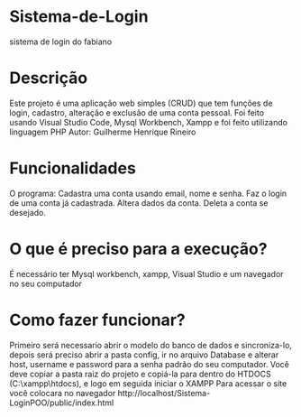 # Sistema-de-Login
sistema de login do fabiano

# Descrição
Este projeto é uma aplicação web simples (CRUD) que tem funções de login, cadastro, alteração e exclusão de uma conta pessoal.
Foi feito usando Visual Studio Code, Mysql Workbench, Xampp e foi feito utilizando linguagem PHP
Autor: Guilherme Henrique Rineiro

# Funcionalidades
O programa:
Cadastra uma conta usando email, nome e senha.
Faz o login de uma conta já cadastrada.
Altera dados da conta.
Deleta a conta se desejado.

# O que é preciso para a execução?
É necessário ter Mysql workbench, xampp, Visual Studio e um navegador no seu computador

# Como fazer funcionar?
Primeiro será necessario abrir o modelo do banco de dados e sincroniza-lo, depois será preciso abrir a pasta config, ir no arquivo Database e alterar host, username e password para a senha padrão do seu computador.
Você deve copiar a pasta raiz do projeto e copiá-la para dentro do HTDOCS (C:\xampp\htdocs), e logo em seguida iniciar o XAMPP
Para acessar o site você colocara no navegador http://localhost/Sistema-LoginPOO/public/index.html
